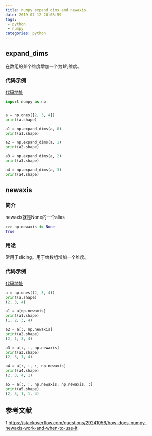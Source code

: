 ```yaml
---
title: numpy expand_dims and newaxis
date: 2019-07-12 20:08:59
tags:
 - python
 - numpy 
categories: python
---
```


## expand_dims
在数组的某个维度增加一个为1的维度。

### 代码示例
[代码地址]()
``` python
import numpy as np


a = np.ones([2, 3, 4])
print(a.shape)

a1 = np.expand_dims(a, 0)
print(a1.shape)

a2 = np.expand_dims(a, 1)
print(a2.shape)

a3 = np.expand_dims(a, 2)
print(a3.shape)

a4 = np.expand_dims(a, 3)
print(a4.shape)
```

## newaxis
### 简介
newaxis就是None的一个alias
``` python
>>> np.newaxis is None
True
```

### 用途
常用于slicing。用于给数组增加一个维度。
### 代码示例
[代码地址]()
``` python
a = np.ones((2, 3, 4))
print(a.shape)
(2, 3, 4)

a1 = a[np.newaxis]
print(a1.shape)
(1, 2, 3, 4)

a2 = a[:, np.newaxis]
print(a2.shape)
(2, 1, 3, 4)

a3 = a[:, :, np.newaxis]
print(a3.shape)
(2, 3, 1, 4)

a4 = a[:, :, :, np.newaxis]
print(a4.shape)
(2, 3, 4, 1)

a5 = a[:, :, np.newaxis, np.newaxis, :]
print(a5.shape)
(2, 3, 1, 1, 4)
```

## 参考文献
1.https://stackoverflow.com/questions/29241056/how-does-numpy-newaxis-work-and-when-to-use-it
